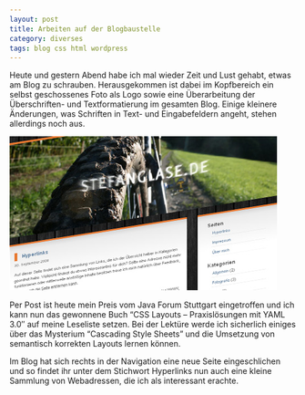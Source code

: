 ```yaml
---
layout: post
title: Arbeiten auf der Blogbaustelle
category: diverses
tags: blog css html wordpress
---
```


Heute und gestern Abend habe ich mal wieder Zeit und Lust gehabt, etwas am Blog zu schrauben. Herausgekommen ist dabei im Kopfbereich ein selbst geschossenes Foto als Logo sowie eine Überarbeitung der Überschriften- und Textformatierung im gesamten Blog. Einige kleinere Änderungen, was Schriften in Text- und Eingabefeldern angeht, stehen allerdings noch aus.

![Änderungen im Bloglayout](/images/2008-09-30/preview.jpg)

Per Post ist heute mein Preis vom Java Forum Stuttgart eingetroffen und ich kann nun das gewonnene Buch “CSS Layouts – Praxislösungen mit YAML 3.0″ auf meine Leseliste setzen. Bei der Lektüre werde ich sicherlich einiges über das Mysterium “Cascading Style Sheets” und die Umsetzung von semantisch korrekten Layouts lernen können.

Im Blog hat sich rechts in der Navigation eine neue Seite eingeschlichen und so findet ihr unter dem Stichwort Hyperlinks nun auch eine kleine Sammlung von Webadressen, die ich als interessant erachte.
